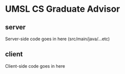 # UMSL CS Graduate Advisor

## server

Server-side code goes in here (src/main/java/...etc)

## client

Client-side code goes in here